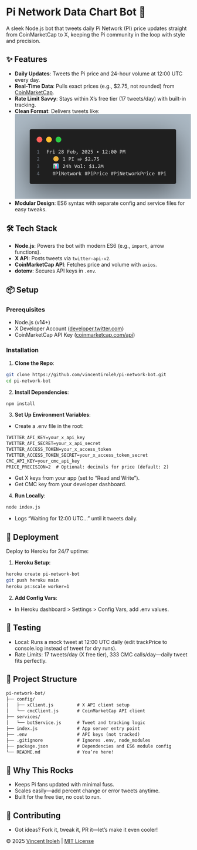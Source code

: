 # Pi Network Data Chart Bot 🚀

A sleek Node.js bot that tweets daily Pi Network (PI) price updates straight from CoinMarketCap to X, keeping the Pi community in the loop with style and precision.

## ✨ Features
- **Daily Updates**: Tweets the Pi price and 24-hour volume at 12:00 UTC every day.
- **Real-Time Data**: Pulls exact prices (e.g., $2.75, not rounded) from [CoinMarketCap](https://coinmarketcap.com/currencies/pi/).
- **Rate Limit Savvy**: Stays within X’s free tier (17 tweets/day) with built-in tracking.
- **Clean Format**: Delivers tweets like:
    ![Tweet Image](/img.png)
- **Modular Design**: ES6 syntax with separate config and service files for easy tweaks.

## 🛠️ Tech Stack
- **Node.js**: Powers the bot with modern ES6 (e.g., `import`, arrow functions).
- **X API**: Posts tweets via `twitter-api-v2`.
- **CoinMarketCap API**: Fetches price and volume with `axios`.
- **dotenv**: Secures API keys in `.env`.

## 📦 Setup
### Prerequisites
- Node.js (v14+)
- X Developer Account ([developer.twitter.com](https://developer.twitter.com))
- CoinMarketCap API Key ([coinmarketcap.com/api](https://coinmarketcap.com/api))

### Installation

1. **Clone the Repo**:
 ```bash
 git clone https://github.com/vincentiroleh/pi-network-bot.git
 cd pi-network-bot
```

2. **Install Dependencies**:

```bash
npm install
```

3. **Set Up Environment Variables**:

- Create a .env file in the root:

```
TWITTER_API_KEY=your_x_api_key
TWITTER_API_SECRET=your_x_api_secret
TWITTER_ACCESS_TOKEN=your_x_access_token
TWITTER_ACCESS_TOKEN_SECRET=your_x_access_token_secret
CMC_API_KEY=your_cmc_api_key
PRICE_PRECISION=2  # Optional: decimals for price (default: 2)
```
- Get X keys from your app (set to “Read and Write”).
- Get CMC key from your developer dashboard.

4. **Run Locally**:
```bash
node index.js
```
- Logs “Waiting for 12:00 UTC...” until it tweets daily.

## 🚀 Deployment

Deploy to Heroku for 24/7 uptime:

1. **Heroku Setup**:

```bash
heroku create pi-network-bot
git push heroku main
heroku ps:scale worker=1
```

2. **Add Config Vars**:
- In Heroku dashboard > Settings > Config Vars, add .env values.

## 🧪 Testing
- Local: Runs a mock tweet at 12:00 UTC daily (edit trackPrice to console.log instead of tweet for dry runs).
- Rate Limits: 17 tweets/day (X free tier), 333 CMC calls/day—daily tweet fits perfectly.

## 📜 Project Structure
```
pi-network-bot/
├── config/
│   ├── xClient.js         # X API client setup
│   └── cmcClient.js       # CoinMarketCap API client
├── services/
│   └── botService.js      # Tweet and tracking logic
├── index.js               # App server entry point
├── .env                   # API keys (not tracked)
├── .gitignore             # Ignores .env, node_modules
├── package.json           # Dependencies and ES6 module config
└── README.md              # You’re here!
```

## 🌟 Why This Rocks
- Keeps Pi fans updated with minimal fuss.
- Scales easily—add percent change or error tweets anytime.
- Built for the free tier, no cost to run.

## 🤝 Contributing
- Got ideas? Fork it, tweak it, PR it—let’s make it even cooler!


© 2025 [Vincent Iroleh](https://x.com/IrolehVincent) | [MIT License](/LICENSE)

